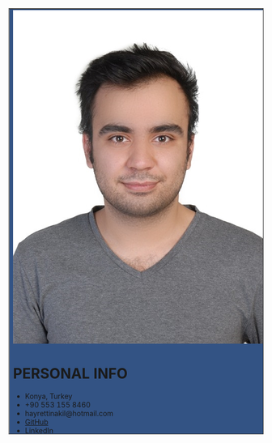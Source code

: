 
<!DOCTYPE html>
<html lang="en">
<head>
    <meta charset="UTF-8">
    <meta http-equiv="X-UA-Compatible" content="IE=edge">
    <meta name="viewport" content="width=device-width, initial-scale=1.0">
    <title>Hayrettin Akıl CV</title>
    <link rel="stylesheet" type ="text/css" href="https://github.com/CENG3206-WebProgramming/HayrettinAkil/blob/main/Homeworks/HW1/style.css">
    <link rel="preconnect" href="https://fonts.googleapis.com">
<link rel="preconnect" href="https://fonts.gstatic.com" crossorigin>
<link href="https://fonts.googleapis.com/css2?family=Aldrich&display=swap" rel="stylesheet">
    </head>
<body>
    <table border=" 1px" bgcolor="white" height = 842px width = 595px>
        <td bgcolor = #335384  width = 200px>
            <div class="foto-div">
                <img class="foto"src="images/portre.jpeg" alt="">
            </div>
            <h1 id="hper" >
                PERSONAL INFO
            </h1>
            <ul id="ul1">
                <li class="left-list"> Konya, Turkey</li>
                <li class="left-list" >+90 553 155 8460</li>
                <li class="left-list">hayrettinakil@hotmail.com</li>
                <li class="left-list"> <a id= "linkWhite" href= "https://github.com/PSHamke" target = _blank > GitHub </a> </li>
                <li class="left-list"> <a id= "linkWhite" href= "https://www.linkedin.com/in/hayrettin-ak%C4%B1l-2b6064209/" target = _blank>LinkedIn</a> </li>
            </ul>
            
            <h1 id="hper2">
            SKILLS
        </h1>
            <ul id="ul1">
                <li class="left-list">Googling</li>
                <li class="left-list">Project Management</li>
                <li class="left-list">Data Structure</li>
                <li class="left-list">OOP</li>
                <li class="left-list">Reverse Engineering</li>
                <li class="left-list">C/C++</li>
                <li class="left-list">Java</li>
                <li class="left-list">Assembly</li>
                <li class="left-list">Python</li>
                <li class="left-list">PL-SQL</li>
                <li class="left-list">Linux</li>
            </ul>
            <h1 id="hper2">
                TOOLS
            </h1>
            <ul id="ul1">

                <li class="left-list">Unity</li>
                <li class="left-list">IDA PRO</li>
                <li class="left-list">SQL Developer</li>
            </ul>
            <h1 id="hper2">
                LANGUAGES
            </h1>
            <ul id="ul1">
                <li class="left-list"> English C1 <a id= "linkWhite" href="https://firebasestorage.googleapis.com/v0/b/hamketest.appspot.com/o/results%20(1).pdf?alt=media&token=50b73b5c-e358-4100-987a-8956fd518b25" target = _blank>Certificate</a></li>
                <li class="left-list">Portuguese A2</li>
            </ul>
            <h1 id="hper2">
                AWARDS
            </h1>
            <ul id="ul1">
                <li class="left-list">Teknofest 2021 Best Presentation Award</li>
                <li class="left-list">2019-2020 2021-2022 
                    High Honour Student at KFAU</li>
                </ul>
            
        </td>
        <td>
            <h1 id="name"> HAYRETTİN AKIL</h1>
            <h1 id="profession">SOFTWARE DEVELOPER</h1>
            <p id="p1">Inquisitive, energetic computer science student skilled in teamwork, with a strong foundation in reverse engineering, programming logic, and cross-platform coding. 2+ years Teknofest experience in Cloud-Based Agriculture Robot and Unmanned Aerial Vehicles. Internship at an Anadolu Birlik Holding department of Information Technologies.
            </p>
            <h1 id="hcon">PROJECTS</h1>
            <h1 id="hproj">MMORPG Server Side Development / C++</h1>
            <h1 id="hproj2">Freelance | 2019 - Present</h1>
            <ul class="right-list"><li class="right-list">Hackguard, Auto-ban System, Two-Factor-Authorization, MySQL, Upper Communication, Client-Server Communication, Sphinx Algorithm, Z-Lib, Win-Socket2, Win API.
            </li></ul>
            <h1 id="hproj">Fenobot Artifical Intelligence Robot / Python</h1>
            <h1 id="hproj2">Freelance | 2022 - Present</h1>
            <ul class="right-list"><li class="right-list">Firebase Real-Time Database, Firebase Storage, Firebase Cloud Messaging Notification, Jetson Nano, Path Finding, QR Reader, Data Analysis, Asynchronous Programming, Computer Vision, Arduino Serial Communication, Linux Administration, Integrate Tensorflow model to C programming protocols.
            </li></ul>
            <h1 id="hproj">External Game DLL Development / C++ ASM</h1>
            <h1 id="hproj2">Freelance | 2020 - Present</h1>
            <ul class="right-list"><li class="right-list">Mid-Function Hooking, VMT Class Wrapper, Detouring, Multi-Threading, Signature Scanner, OOP, MinHook, 3D Render, Encrypted File Process, Function Redirect, Logging, D3D9.
            </li></ul>
            <h1 id="hproj">Crimson Platformer / C#</h1>
            <h1 id="hproj2">Freelance | 2022 - Present</h1>
            <ul class="right-list"><li class="right-list">Unity, 3. Person Angle, Shadowing, Custom Physics, Splash Screen, Collision Touch Physics, Animations, Custom Textures and Models.
            </li></ul> 
            <h1 id="hcon">EDUCATION</h1> 
            <h1 id="hedu">Konya Food And Agriculture University (Computer Science)</h1>
            <h1 id="hproj2">3rd GRADE STUDENT | 2018 - 2023 &emsp; GPA: 3.75/4.00</h1>
            <h1 id="hedu">Instituto Politécnico da Guarda (Computer Science)</h1>
            <h1 id="hproj2">Erasmus+ STUDENT | 2021 - 2022</h1>
            <h1 id="hcon">COMPETITIONS AND CERTIFICATIONS</h1>
            <h1 id="hproj"><h1 id="hproj">Teknofest Agricultural Competition</h1>
            <h1 id="hproj2"> Python Developer / Linux Administration | 2020 - 2021</h1>
            <h1 id="hproj">Teknofest International Unmanned Aerial Vehicles Competition</h1>
            <h1 id="hproj2"> Python  Developer / Linux Administration | 2020 - 2022</h1>
            <h1 id="hproj">WebSummit 2021 Lisboa / Portugal</h1>
            <h1 id="hproj2"> Computer Science Voluntueer  | 2021 <a href="https://firebasestorage.googleapis.com/v0/b/hamketest.appspot.com/o/IMG_20220321_0002.pdf?alt=media&token=569a47bf-940b-4001-afc9-4d6220b4446a">Certificate</a></h1>
        </td>
    </table>
</body>
</html>
